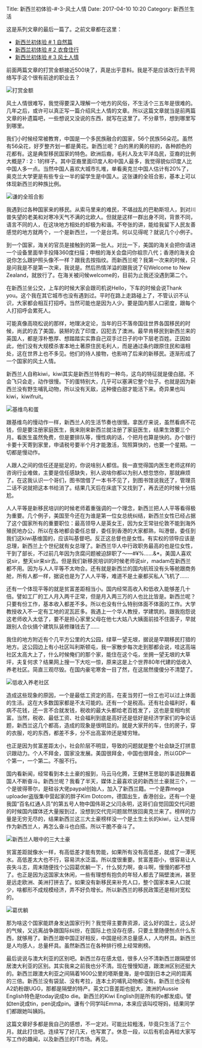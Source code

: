 Title: 新西兰初体验-#-3-风土人情
Date: 2017-04-10 10:20
Category: 新西兰生活

这是系列文章的最后一篇了。之前文章都在这里：

- [新西兰初体验 # 1 自然篇](http://www.jianshu.com/p/751d731d357b)
- [新西兰初体验 # 2 衣食住行](http://www.jianshu.com/p/206b2e367de2)
- [新西兰初体验 # 3 风土人情](http://www.jianshu.com/p/4e276317ec3f)

前面两篇文章的打赏金额接近500块了，真是出乎意料。我是不是应该改行去干网络写手这个很有前途的职业去？

![打赏金额](http://upload-images.jianshu.io/upload_images/5539867-e2201bda0d5b2537.png?imageMogr2/auto-orient/strip%7CimageView2/2/w/500)

风土人情很难写，我觉得要深入理解一个地方的风俗，不生活个三五年是很难的。几年之后，或许可以真正写一篇介绍风土人情的文章。所以这篇文章就当是前两篇文章的补遗篇吧，一些想说又没说的东西，就写在这里了。不分章节，想到哪里写到哪里。

我们小时候经常被教育，中国是一个多民族融合的国家，56个民族56朵花。虽然有56朵花，好歹整齐划一都是黄花。新西兰呢？白的黑的黄的棕的，各种颜色的花都有。这是典型移民国家的特色。欧洲后裔，毛利人及太平洋岛民，亚裔的比例大概是7 : 2 : 1的样子。其中亚裔里面印度人和中国人最多，我觉得貌似印度人比中国人多一点。当然中国人喜欢大城市扎堆，单看奥克兰中国人估计有20%了，奥克兰大学更是有些专业一半的留学生是中国人。这张谦的全班合影，基本上可以体现新西兰的种族比例。

![谦的全班合影](http://upload-images.jianshu.io/upload_images/5539867-2630158972b8035e.png?imageMogr2/auto-orient/strip%7CimageView2/2/w/500)

我遇到过各种国家来的移民。从索马里来的难民，不堪战乱的巴勒斯坦人，到对川普失望的老美和对寒冷天气不满的北欧人。但就是这样一群出身不同，背景不同，语言不同的人，在这块地方相处的却极为和谐。不夸张的讲，能给我留下人民友善感觉的地方就两个，一个是新西兰，一个是台湾。何以见得呢？就说几个小例子。

到一个国家，海关的官员是接触到的第一批人。对比一下，美国的海关会把你请进一个设备里面举手投降360度扫描；申根的海关会盘问你祖宗八代；香港的海关会说你怎么跟护照头像不一样？跟我去按指纹。而新西兰呢？我第一次来的时候，只是问我是不是第一次来，我说是。然后热情洋溢的跟我说了句Welcome to New Zealand，就放行了。在海关被问候welcome的，目前为止我还没遇到第二个。

在新西兰坐公交，上车的时候大家会跟司机说Hello，下车的时候会说Thank you。这个我在其它城市也没有遇到过。平时在路上走路碰上了，不管认识不认识，大家都会相互打招呼。当然可能也是因为人少。要是国内那人口密度，跟每个人打招呼会累死人。

可能真像高晓松说的那样，地理决定论，当年的日不落帝国往世界各国移民的时候，尚武的去了美国，装掰的去了印度，囚犯去了澳洲。最早肯移民到新西兰来的英国人，都是淳朴憨厚、想踏踏实实靠自己双手过日子的中下层老百姓。正因如此，他们没有大规模杀害本地土著原住民毛利人，而是通过条约跟原住民和谐相处，这在世界上也不多见。他们的待人接物，也影响了后来的新移民。逐渐形成了一个国家的风土人情。

新西兰人自称kiwi，kiwi其实是新西兰特有的一种鸟，这鸟的特征就是傻白甜。不会飞只会走，动作很慢。下的蛋特别大，几乎可以塞满它整个肚子。也就是因为新西兰没有野生哺乳动物，所以没有天敌，这种傻白甜才能活下来。奇异果也叫kiwi，kiwifruit。

![基维鸟和蛋](http://upload-images.jianshu.io/upload_images/5539867-23dd5b848a89bd31.png?imageMogr2/auto-orient/strip%7CimageView2/2/w/500)

跟基维鸟的慢动作一样，新西兰人的生活节奏也很慢。拿医疗来说，虽然看病不花钱，但是要注册家庭医生，我来刚来新西兰就注册了家庭医生，结果生效要三个月。看医生虽然免费，但是要排队等，慢性病的话，个把月也算是快的。办个银行卡要十天寄到家里，申请税号要半个月才能激活，驾照算快的，也要一个星期。一切都是慢动作。

人跟人之间的信任还是挺足的，你说啥别人都信。我一直觉得国内医生老师这样的咨询行业难做，主要是信任感缺失，别人说啥你都以为别人想忽悠你，那就麻烦了。在这我认识一个哥们，图书馆借了一本书不见了，到图书馆说我还了，管理员二话不说就把这本书给消了。结果几天后在床底下又找到了，再去还的时候十分尴尬。

人人平等是新移民培训的时候老师着重强调的一个理念，新西兰把人人平等看得极为重要。几个例子，美国至今还在为谁是第一位女总统纠结，新西兰女性已经占据了这个国家所有的重要职位：最高领导人是英女王，因为女王常驻伦敦不能到海外殖民地办公，所以在各地都会委任总督，委任到香港的大家都熟，叫港督。委任到我们这kiwi基维国的，应该叫基督吧。反正这总督也是女性。有实权的领导应该是总理，新西兰上个世纪就有女总理了。新西兰华人中行政职务最高的也是位女性，干到了部长，不过前几年因为贪腐问题被迫辞职了～—#¥%……&*。美国人喜欢说sir，整天sir来sir去。但是我们新移民培训的时候老师说sir，madam在新西兰都不用。因为与人人平等不太吻合。还有就是新西兰的国内航班没有头等舱跟商务舱，所有人都一样，据说也是为了人人平等，难道不是土豪都买私人飞机了……

还有一个体现平等的就是贫富差距相当小。国内经常高收入和低收入能够差几十倍。譬如工厂的工人月入两千正常，但是月入两三万的人也比比皆是。新西兰呢？只要有份工作，基本收入都差不多。所以也没有什么特别体面不体面的工作。大学教授收入不一定有工地的泥瓦匠多。我遇上一个华人教授，学建筑的。跟我抱怨说这老师收入太低了，要不是担心家里父母在他七大姑八大姨面前挂不住面子，早就跟别人合伙搞个建筑队装修赚钱去了……

我住的地方附近有个几平方公里的大公园，绿草一望无垠，据说是早期移民打猎的地方。这公园边上有小社区叫利斯顿屯，我一家散步每次走到那都会说，哇这高端社区太高大上了，什么时候俺们的那个家，能住在这个屯，坐拥一望无垠的大草坪，夫复何求？结果网上搜一下大吃一惊，原来这是上个世界80年代建的低收入养老社区。简直三观尽毁。在国内豪宅寒舍一目了然，在这居然傻傻分不清楚了。

![低收入养老社区](http://upload-images.jianshu.io/upload_images/5539867-8172f2e1455990f9.png?imageMogr2/auto-orient/strip%7CimageView2/2/w/500)

造成这些现象的原因，一个是最低工资定的高，在麦当劳打一份工也可以过上体面的生活。这在大多数国家都是不太可能的。还有一个是税高。还有社会福利好，看病不花钱，还一言不合就发钱，税收的最大头都给老百姓发了，这也是变相均贫富。当然，税收、最低工资、社会福利到底是高好还是低好是经济学家们的争论话题，新西兰这几个都高，造成的现象是很明显的。就是大家开的车，住的房子，穿的衣服，吃的东西，都差不多，分不出高富帅还是矮穷矬。

也正是因为贫富差距太小，社会阶层不明显，导致的问题就是整个社会缺乏打拼意识跟动力。个人不拜金，国家没发展。美国很拜金，中国也很拜金，所以GDP一个第一，一个第二。不服不行。

国内看新闻，经常看到本土土豪的报到，马云马化腾，王健林王思聪的事迹鼓舞着国人不断奋斗。新西兰呢？我看了半天，媒体上最喜欢说的新西兰土豪就三个，一个是彼得蒂尔，是硅谷大佬paypal创始人，加入了新西兰籍。一个是靠mega uploader盗版集中营起家的胖子Kim Dotcom，德国出生，香港创业。还有一个是我国“百名红通人员”的第五号人物中国伟哥之父闫永明，这哥们自觉回国交代问题的时候国内媒体还大量报到过，没想到交代完问题居然放回奥克兰来了。榜样的力量是无穷无尽的，结果新西兰这三大土豪榜样没一个是土生土长的kiwi，让人觉得作为新西兰人，再怎么奋斗也白搭。所以干脆不奋斗了。

![新西兰人眼中的三大土豪](http://upload-images.jianshu.io/upload_images/5539867-1fb9387d9631e100.png?imageMogr2/auto-orient/strip%7CimageView2/2/w/500)

贫富差距就像水一样，有高低差才能有势能，如果所有没有高低差，就成了一潭死水。高低差太大也不行，容易洪水泛滥。所以度很重要。贫富差距小，很容易让人丧失斗志，周末随便找个公园葛优躺一下，什么努力啊，奋斗啊，慢慢的都不想了。也正是因为这国家太休闲，一些有理想有抱负的年轻人都去了隔壁澳洲，甚至是远走欧洲、美洲打拼去了。如果没有新移民来补充人口，整个国家本来人口就少，啥都形不成规模经济，弄不好负增长。所以新西兰的移民政策还是相对宽松的。

![葛优躺](http://upload-images.jianshu.io/upload_images/5539867-daa1137da8e76f3f.png?imageMogr2/auto-orient/strip%7CimageView2/2/w/300)

那为啥这个国家能跻身发达国家行列？我觉得主要靠资源，这么好的国土，这么好的气候，又远离战争跟国际纠纷，在国际上也没存在感，只要土里随便刨点什么东西，就够用了。新西兰跟中国正好相反，中国是经济总量感人，人均杯具。新西兰是人均感人，总量杯具。虽然新西兰在各种排行榜上经常刷榜。

最后说说与澳大利亚的区别吧。新西兰存在感太低，很多人分不清新西兰跟隔壁邻居澳大利亚的区别。其实我来之前我也分不清。现在慢慢知道，跟澳洲区别还挺大的。新西兰跟澳大利亚之间隔着1600公里的塔斯曼海，是中国到日本之间的距离的三倍。新西兰没有袋鼠、没有考拉，连本土的哺乳动物都没有。新西兰也没有A2奶粉跟UGG，那都是隔壁的特产。英文口音差距也挺大，澳洲的Aussie English特色是today说成to die。新西兰的Kiwi English则是所有的e都发成i。譬如ten说成tin，pen说成pin。谦有个同学叫Emma，本来应该叫哎呀妈，结果同学们都跟她叫姨妈。

这篇文章好多都是我自己的感想，不一定对。可能比较粗浅，毕竟只生活了三个月。就此打住吧。连续写了好几天，也写累了。休息一段，以后有机会再给大家写写工作的趣闻，以及新西兰的IT市场。再见。
